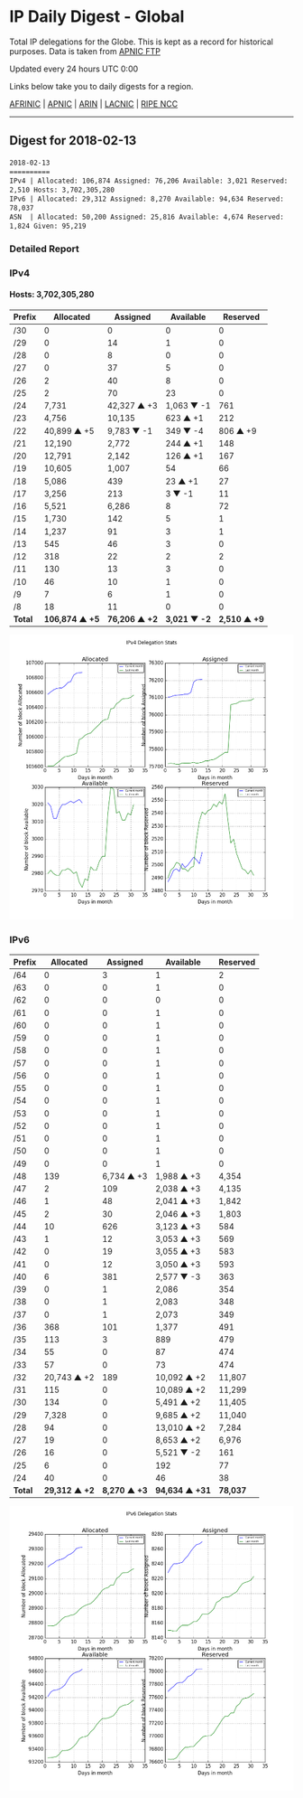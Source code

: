 # IP Daily Digest - Global

Total IP delegations for the Globe. This is kept as a record for historical purposes. Data is taken from [APNIC FTP](https://ftp.apnic.net/)

Updated every 24 hours UTC 0:00

Links below take you to daily digests for a region.

[AFRINIC](./archives/AFRINIC/) | [APNIC](./archives/APNIC/) | [ARIN](./archives/ARIN/) | [LACNIC](./archives/LACNIC/) | [RIPE NCC](./archives/RIPE_NCC/)

---

## Digest for 2018-02-13
```
2018-02-13
==========
IPv4 | Allocated: 106,874 Assigned: 76,206 Available: 3,021 Reserved: 2,510 Hosts: 3,702,305,280
IPv6 | Allocated: 29,312 Assigned: 8,270 Available: 94,634 Reserved: 78,037
ASN  | Allocated: 50,200 Assigned: 25,816 Available: 4,674 Reserved: 1,824 Given: 95,219
```

### Detailed Report

### IPv4

#### Hosts: **3,702,305,280**

| Prefix | Allocated | Assigned | Available | Reserved |
| ----- | ----- | ----- | ----- | ----- |
| /30 | 0 | 0 | 0 | 0 |
| /29 | 0 | 14 | 1 | 0 |
| /28 | 0 | 8 | 0 | 0 |
| /27 | 0 | 37 | 5 | 0 |
| /26 | 2 | 40 | 8 | 0 |
| /25 | 2 | 70 | 23 | 0 |
| /24 | 7,731 | 42,327 ▲ +3 | 1,063 ▼ -1 | 761 |
| /23 | 4,756 | 10,135 | 623 ▲ +1 | 212 |
| /22 | 40,899 ▲ +5 | 9,783 ▼ -1 | 349 ▼ -4 | 806 ▲ +9 |
| /21 | 12,190 | 2,772 | 244 ▲ +1 | 148 |
| /20 | 12,791 | 2,142 | 126 ▲ +1 | 167 |
| /19 | 10,605 | 1,007 | 54 | 66 |
| /18 | 5,086 | 439 | 23 ▲ +1 | 27 |
| /17 | 3,256 | 213 | 3 ▼ -1 | 11 |
| /16 | 5,521 | 6,286 | 8 | 72 |
| /15 | 1,730 | 142 | 5 | 1 |
| /14 | 1,237 | 91 | 3 | 1 |
| /13 | 545 | 46 | 3 | 0 |
| /12 | 318 | 22 | 2 | 2 |
| /11 | 130 | 13 | 3 | 0 |
| /10 | 46 | 10 | 1 | 0 |
| /9 | 7 | 6 | 1 | 0 |
| /8 | 18 | 11 | 0 | 0 |
| **Total** | **106,874 ▲ +5** | **76,206 ▲ +2** | **3,021 ▼ -2** | **2,510 ▲ +9** |

![ipv4-stats](ipv4-figure.png)

### IPv6

| Prefix | Allocated | Assigned | Available | Reserved |
| ----- | ----- | ----- | ----- | ----- |
| /64 | 0 | 3 | 1 | 2 |
| /63 | 0 | 0 | 1 | 0 |
| /62 | 0 | 0 | 0 | 0 |
| /61 | 0 | 0 | 1 | 0 |
| /60 | 0 | 0 | 1 | 0 |
| /59 | 0 | 0 | 1 | 0 |
| /58 | 0 | 0 | 1 | 0 |
| /57 | 0 | 0 | 1 | 0 |
| /56 | 0 | 0 | 1 | 0 |
| /55 | 0 | 0 | 1 | 0 |
| /54 | 0 | 0 | 1 | 0 |
| /53 | 0 | 0 | 1 | 0 |
| /52 | 0 | 0 | 1 | 0 |
| /51 | 0 | 0 | 1 | 0 |
| /50 | 0 | 0 | 1 | 0 |
| /49 | 0 | 0 | 1 | 0 |
| /48 | 139 | 6,734 ▲ +3 | 1,988 ▲ +3 | 4,354 |
| /47 | 2 | 109 | 2,038 ▲ +3 | 4,135 |
| /46 | 1 | 48 | 2,041 ▲ +3 | 1,842 |
| /45 | 2 | 30 | 2,046 ▲ +3 | 1,803 |
| /44 | 10 | 626 | 3,123 ▲ +3 | 584 |
| /43 | 1 | 12 | 3,053 ▲ +3 | 569 |
| /42 | 0 | 19 | 3,055 ▲ +3 | 583 |
| /41 | 0 | 12 | 3,050 ▲ +3 | 593 |
| /40 | 6 | 381 | 2,577 ▼ -3 | 363 |
| /39 | 0 | 1 | 2,086 | 354 |
| /38 | 0 | 1 | 2,083 | 348 |
| /37 | 0 | 1 | 2,073 | 349 |
| /36 | 368 | 101 | 1,377 | 491 |
| /35 | 113 | 3 | 889 | 479 |
| /34 | 55 | 0 | 87 | 474 |
| /33 | 57 | 0 | 73 | 474 |
| /32 | 20,743 ▲ +2 | 189 | 10,092 ▲ +2 | 11,807 |
| /31 | 115 | 0 | 10,089 ▲ +2 | 11,299 |
| /30 | 134 | 0 | 5,491 ▲ +2 | 11,405 |
| /29 | 7,328 | 0 | 9,685 ▲ +2 | 11,040 |
| /28 | 94 | 0 | 13,010 ▲ +2 | 7,284 |
| /27 | 19 | 0 | 8,653 ▲ +2 | 6,976 |
| /26 | 16 | 0 | 5,521 ▼ -2 | 161 |
| /25 | 6 | 0 | 192 | 77 |
| /24 | 40 | 0 | 46 | 38 |
| **Total** | **29,312 ▲ +2** | **8,270 ▲ +3** | **94,634 ▲ +31** | **78,037** |

![ipv6-stats](ipv6-figure.png)